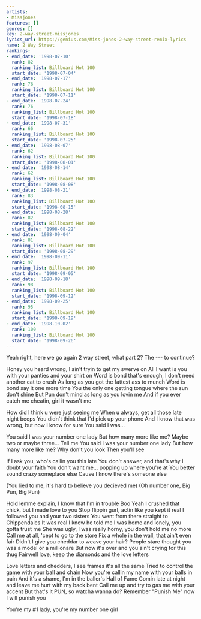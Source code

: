 ```yaml
---
artists:
- Missjones
features: []
genres: []
key: 2-way-street-missjones
lyrics_url: https://genius.com/Miss-jones-2-way-street-remix-lyrics
name: 2 Way Street
rankings:
- end_date: '1998-07-10'
  rank: 82
  ranking_list: Billboard Hot 100
  start_date: '1998-07-04'
- end_date: '1998-07-17'
  rank: 76
  ranking_list: Billboard Hot 100
  start_date: '1998-07-11'
- end_date: '1998-07-24'
  rank: 76
  ranking_list: Billboard Hot 100
  start_date: '1998-07-18'
- end_date: '1998-07-31'
  rank: 66
  ranking_list: Billboard Hot 100
  start_date: '1998-07-25'
- end_date: '1998-08-07'
  rank: 62
  ranking_list: Billboard Hot 100
  start_date: '1998-08-01'
- end_date: '1998-08-14'
  rank: 62
  ranking_list: Billboard Hot 100
  start_date: '1998-08-08'
- end_date: '1998-08-21'
  rank: 83
  ranking_list: Billboard Hot 100
  start_date: '1998-08-15'
- end_date: '1998-08-28'
  rank: 82
  ranking_list: Billboard Hot 100
  start_date: '1998-08-22'
- end_date: '1998-09-04'
  rank: 81
  ranking_list: Billboard Hot 100
  start_date: '1998-08-29'
- end_date: '1998-09-11'
  rank: 97
  ranking_list: Billboard Hot 100
  start_date: '1998-09-05'
- end_date: '1998-09-18'
  rank: 98
  ranking_list: Billboard Hot 100
  start_date: '1998-09-12'
- end_date: '1998-09-25'
  rank: 95
  ranking_list: Billboard Hot 100
  start_date: '1998-09-19'
- end_date: '1998-10-02'
  rank: 100
  ranking_list: Billboard Hot 100
  start_date: '1998-09-26'
---
```

Yeah right, here we go again
2 way street, what part 2?
The --- to continue?

Honey you heard wrong, I ain't tryin to get my swerve on
All I want is you with your panties and your shirt on
Word is bond that's enough, I don't need another cat to crush
As long as you got the fattest ass to munch
Word is bond say it one more time
You the only one getting tongue where the sun don't shine
But Pun don't mind as long as you lovin me
And if you ever catch me cheatin, girl it wasn't me

How did I  think u were just seeing me
When u always, get all those late night beeps
You didn't think that I'd pick up your phone
And I know that was wrong, but now I know for sure
You said I was...

You said I was your number one lady
But how many more like me?
Maybe two or maybe three...
Tell me
You said I was your number one lady
But how many more like me?
Why don't you look
Then you'll see

If I ask you, who's callin you this late
You don't answer, and that's why I doubt your faith
You don't want me... popping up where you're at
You better sound crazy someplace else
Cause I know there's someone else

(You lied to me, it's hard to believe you decieved me)
(Oh number one, Big Pun, Big Pun)

Hold lemme explain, I know that I'm in trouble Boo
Yeah I crushed that chick, but I made love to you
Stop flippin gurl, actin like you kept it real
I followed you and your two sisters
You went from there straight to Chippendales
It was real I know he told me
I was home and lonely, you gotta trust me
She was ugly, I was really horny, you don't hold me no more
Call me at all, 'cept to go to the store
Fix a whole in the wall, that ain't even fair
Didn't I give you cheddar to weave your hair?
People stare thought you was a model or a millionare
But now it's over and you ain't crying for this thug
Fairwell love, keep the diamonds and the love letters

Love letters and chedders, I see frames it's all the same
Tried to control the game with your ball and chain
Now you're callin my name with your balls in pain
And it's a shame, I'm in the baller's Hall of Fame
Comin late at night and leave me hurt with my back bent
Call me up and try to gas me with your accent
But that's it PUN, so watcha wanna do?
Remember "Punish Me" now I will punish you

You're my #1 lady, you're my number one girl
